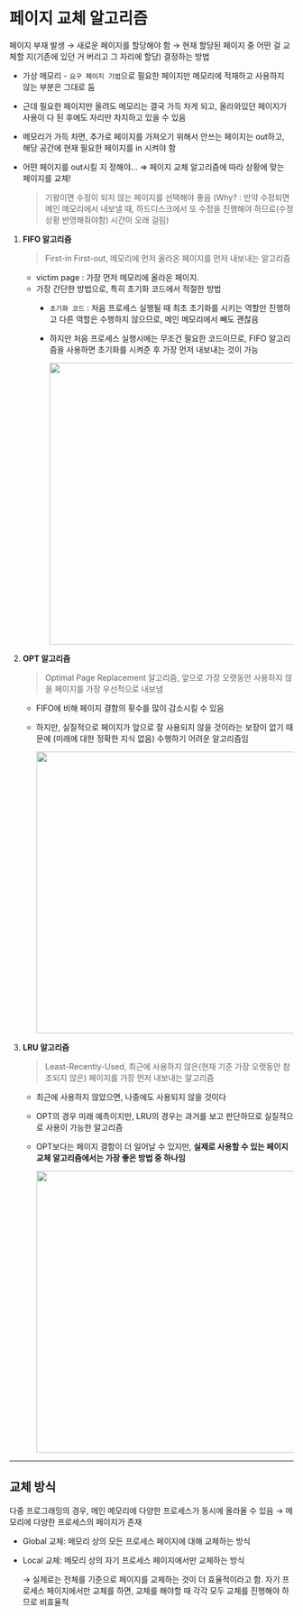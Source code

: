 
# **페이지 교체 알고리즘**

 페이지 부재 발생 → 새로운 페이지를 할당해야 함 → 현재 할당된 페이지 중 어떤 걸 교체할 지(기존에 있던 거 버리고 그 자리에 할당) 결정하는 방법
 
- 가상 메모리 - `요구 페이지 기법`으로 필요한 페이지만 메모리에 적재하고 사용하지 않는 부분은 그대로 둠
- 근데 필요한 페이지만 올려도 메모리는 결국 가득 차게 되고, 올라와있던 페이지가 사용이 다 된 후에도 자리만 차지하고 있을 수 있음
- 메모리가 가득 차면, 추가로 페이지를 가져오기 위해서 안쓰는 페이지는 out하고, 해당 공간에 현재 필요한 페이지를 in 시켜야 함
- 어떤 페이지를 out시킬 지 정해야... ⇒ 페이지 교체 알고리즘에 따라 상황에 맞는 페이지를 교체!
    
    > 기왕이면 수정이 되지 않는 페이지를 선택해야 좋음 (Why? : 만약 수정되면 메인 메모리에서 내보낼 때, 하드디스크에서 또 수정을 진행해야 하므로(수정 상황 반영해줘야함) 시간이 오래 걸림)
    > 

1. **FIFO 알고리즘**
    
    > First-in First-out, 메모리에 먼저 올라온 페이지를 먼저 내보내는 알고리즘
    > 
    - victim page : 가장 먼저 메모리에 올라온 페이지.
    - 가장 간단한 방법으로, 특히 초기화 코드에서 적절한 방법
        - `초기화 코드` : 처음 프로세스 실행될 때 최초 초기화를 시키는 역할만 진행하고 다른 역할은 수행하지 않으므로, 메인 메모리에서 빼도 괜찮음
        - 하지만 처음 프로세스 실행시에는 무조건 필요한 코드이므로, FIFO 알고리즘을 사용하면 초기화를 시켜준 후 가장 먼저 내보내는 것이 가능
    
            <img src="https://user-images.githubusercontent.com/76686872/161933121-4f1106a7-db5c-4631-bcd1-a34e2261a731.png" width="500"/>
    
2. **OPT 알고리즘**
    
    > Optimal Page Replacement 알고리즘, 앞으로 가장 오랫동안 사용하지 않을 페이지를 가장 우선적으로 내보냄
    > 
    - FIFO에 비해 페이지 결함의 횟수를 많이 감소시킬 수 있음
    - 하지만, 실질적으로 페이지가 앞으로 잘 사용되지 않을 것이라는 보장이 없기 때문에 (미래에 대한 정확한 지식 없음) 수행하기 어려운 알고리즘임
    
        <img src="https://user-images.githubusercontent.com/76686872/161933121-4f1106a7-db5c-4631-bcd1-a34e2261a731.png" width="500"/>
    
3. **LRU 알고리즘**
    
    > Least-Recently-Used, 최근에 사용하지 않은(현재 기준 가장 오랫동안 참조되지 않은) 페이지를 가장 먼저 내보내는 알고리즘
    > 
    - 최근에 사용하지 않았으면, 나중에도 사용되지 않을 것이다
    - OPT의 경우 미래 예측이지만, LRU의 경우는 과거를 보고 판단하므로 실질적으로 사용이 가능한 알고리즘
    - OPT보다는 페이지 결함이 더 일어날 수 있지만, **실제로 사용할 수 있는 페이지 교체 알고리즘에서는 가장 좋은 방법 중 하나임**
    
        <img src="https://user-images.githubusercontent.com/76686872/161933162-c3a5c909-f202-42a7-bfe8-63adcb976ab8.png" width="500"/>
    

---

## **교체 방식**

다중 프로그래밍의 경우, 메인 메모리에 다양한 프로세스가 동시에 올라올 수 있음 → 메모리에 다양한 프로세스의 페이지가 존재

- Global 교체: 메모리 상의 모든 프로세스 페이지에 대해 교체하는 방식
- Local 교체: 메모리 상의 자기 프로세스 페이지에서만 교체하는 방식
    
    → 실제로는 전체를 기준으로 페이지를 교체하는 것이 더 효율적이라고 함. 자기 프로세스 페이지에서만 교체를 하면, 교체를 해야할 때 각각 모두 교체를 진행해야 하므로 비효율적
